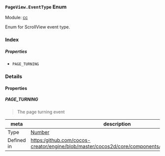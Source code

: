 ### `PageView.EventType` Enum



Module: [cc](../modules/cc.md)




Enum for ScrollView event type.

### Index

##### Properties

  - `PAGE_TURNING`

### Details

#### Properties


##### PAGE_TURNING

> The page turning event

| meta | description |
|------|-------------|
| Type | <a href="https://developer.mozilla.org/en/JavaScript/Reference/Global_Objects/Number" class="crosslink external" target="_blank">Number</a> |
| Defined in | [https:/github.com/cocos-creator/engine/blob/master/cocos2d/core/components/CCPageView.js:75](https:/github.com/cocos-creator/engine/blob/master/cocos2d/core/components/CCPageView.js#L75) |


